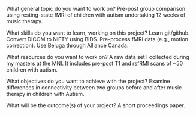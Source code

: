 What general topic do you want to work on? 
Pre-post group comparison using resting-state fMRI of children with autism undertaking 12 weeks of music therapy.

What skills do you want to learn, working on this project?
Learn git/github. 
Convert DICOM to NiFTY using BIDS. 
Pre-process fMRI data (e.g., motion correction).
Use Beluga through Alliance Canada.

What resources do you want to work on? 
A raw data set I collected during my masters at the MNI. 
It includes pre-post T1 and rsfRMI scans of ~50 children with autism.

What objectives do you want to achieve with the project?
Examine differences in connectivity between two groups before and after music therapy in children with Autism.

What will be the outcome(s) of your project? 
A short proceedings paper.


